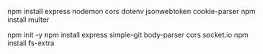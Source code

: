 npm install express nodemon cors dotenv jsonwebtoken cookie-parser
npm install multer



npm init -y
npm install express simple-git body-parser cors socket.io
npm install fs-extra